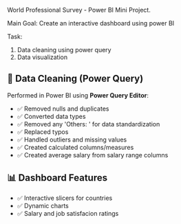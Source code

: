 World Professional Survey - Power BI Mini Project.

Main Goal: Create an interactive dashboard using power BI

Task:
  1. Data cleaning using power query
  2. Data visualization

## 🧹 Data Cleaning (Power Query)
Performed in Power BI using **Power Query Editor**:

- ✅ Removed nulls and duplicates
- ✅ Converted data types
- ✅ Removed any 'Others: ' for data standardization
- ✅ Replaced typos
- ✅ Handled outliers and missing values
- ✅ Created calculated columns/measures
- ✅ Created average salary from salary range columns

## 📊 Dashboard Features
- ✅ Interactive slicers for countries
- ✅ Dynamic charts
- ✅ Salary and job satisfacion ratings
